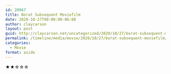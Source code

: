 ```yaml
---
id: 20967
title: Borat Subsequent Moviefilm
date: 2020-10-27T00:00:00-06:00
author: claycarson
layout: post
guid: http://claycarson.net/uncategorized/2020/10/27/borat-subsequent-moviefilm/
permalink: /timeline/media/movie/2020/10/27/borat-subsequent-moviefilm/
categories:
  - Movie
format: aside
---
```

<div class="media-details"></div>

<div class="media-creator"></div>

<div class="media-rating">★★☆☆☆</div>